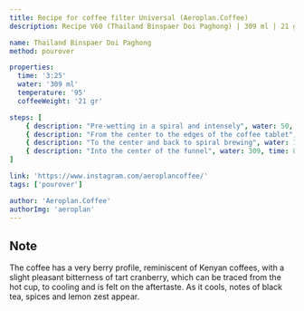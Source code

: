 ```yaml
---
title: Recipe for coffee filter Universal (Aeroplan.Coffee)
description: Recipe V60 (Thailand Binspaer Doi Paghong) | 309 ml | 21 gr

name: Thailand Binspaer Doi Paghong
method: pourover

properties:
  time: '3:25'
  water: '309 ml'
  temperature: '95'
  coffeeWeight: '21 gr'

steps: [
	{ description: "Pre-wetting in a spiral and intensely", water: 50, time: 50 },
	{ description: "From the center to the edges of the coffee tablet", water: 120, time: 30 },
	{ description: "To the center and back to spiral brewing", water: 180, time: 40 },
	{ description: "Into the center of the funnel", water: 309, time: 85 }
]

link: 'https://www.instagram.com/aeroplancoffee/'
tags: ['pourover']

author: 'Aeroplan.Coffee'
authorImg: 'aeroplan'
---
```


## Note
The coffee has a very berry profile, reminiscent of Kenyan coffees, with a slight pleasant bitterness of tart cranberry, which can be traced from the hot cup, to cooling and is felt on the aftertaste.
As it cools, notes of black tea, spices and lemon zest appear.


